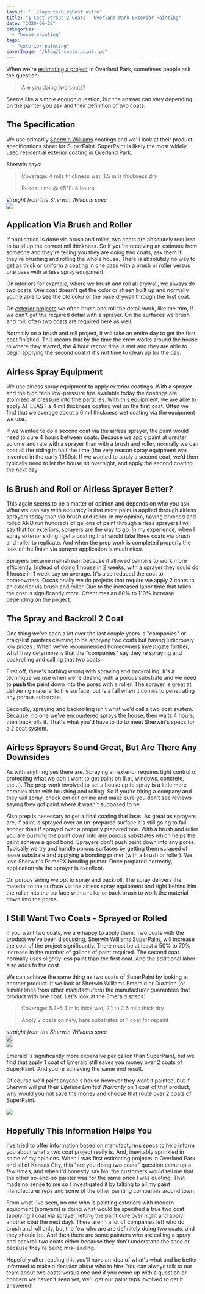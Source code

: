```yaml
---
layout: '../layouts/BlogPost.astro'
title: "1 Coat Versus 2 Coats - Overland Park Exterior Painting"
date: "2020-06-25"
categories: 
  - "house-painting"
tags: 
  - "exterior-painting"
coverImage: "/blog/2-coats-paint.jpg"
---
```


When we're [estimating a project](https://greatplainspaintingkc.com/good-painting-estimate-kansas-city/) in Overland Park, sometimes people ask the question:

> Are you doing two coats?

Seems like a simple enough question, but the answer can vary depending on the painter you ask and their definition of two coats.

## The Specification

We use primarily [Sherwin Williams](https://www.sherwin-williams.com/sherwinwilliams) coatings and we'll look at their product specifications sheet for SuperPaint. SuperPaint is likely the most widely used residential exterior coating in Overland Park.

Sherwin says:

> Coverage: 4 mils thickness wet; 1.5 mils thickness dry
> 
> Recoat time @ 45°F: 4 hours

_straight from the Sherwin Williams spec_  
![](/blog/images/superpaint-spec.png)

## Application Via Brush and Roller

If application is done via brush and roller, two coats are absolutely required to build up the correct mil thickness. So if you're receiving an estimate from someone and they're telling you they are doing two coats, ask them if they're brushing and rolling the whole house. There is absolutely no way to get as thick or uniform a coating in one pass with a brush or roller versus one pass with airless spray equipment.

On interiors for example, where we brush and roll all drywall, we always do two coats. One coat doesn't get the color or sheen built up and normally you're able to see the old color or the base drywall through the first coat.

On [exterior projects](https://greatplainspaintingkc.com/exterior-painting-kansas-city/) we often brush and roll the detail work, like the trim, if we can't get the required detail with a sprayer. On the surfaces we brush and roll, often two coats are required here as well.

Normally on a brush and roll project, it will take an entire day to get the first coat finished. This means that by the time the crew works around the house to where they started, the 4 hour recoat time is met and they are able to begin applying the second coat if it's not time to clean up for the day.

## Airless Spray Equipment

We use airless spray equipment to apply exterior coatings. With a sprayer and the high tech low-pressure tips available today the coatings are atomized at pressure into fine particles. With this equipment, we are able to apply AT LEAST a 4 mil thickness coating wet on the first coat. Often we find that we average about a 6 mil thickness wet coating via the equipment we use.

If we wanted to do a second coat via the airless sprayer, the paint would need to cure 4 hours between coats. Because we apply paint at greater volume and rate with a sprayer than with a brush and roller, normally we can coat all the siding in half the time (the very reason spray equipment was invented in the early 1950s). If we wanted to apply a second coat, we'd then typically need to let the house sit overnight, and apply the second coating the next day.

## Is Brush and Roll or Airless Sprayer Better?

This again seems to be a matter of opinion and depends on who you ask. What we can say with accuracy is that more paint is applied through airless sprayers today than via brush and roller. In my opinion, having brushed and rolled AND run hundreds of gallons of paint through airless sprayers I will say that for exteriors, sprayers are the way to go. In my experience, when I spray exterior siding I get a coating that would take three coats via brush and roller to replicate. And when the prep work is completed properly the look of the finish via sprayer application is much nicer.

Sprayers became mainstream because it allowed painters to work more efficiently. Instead of doing 1 house in 2 weeks, with a sprayer they could do 1 house in 1 week say on average. It's also reduced the cost to homeowners. Occasionally we do projects that require we apply 2 coats to an exterior via brush and roller. Due to the increased labor time that takes the cost is significantly more. Oftentimes an 80% to 110% increase depending on the project.

## The Spray and Backroll 2 Coat

One thing we've seen a lot over the last couple years is "companies" or craigslist painters claiming to be applying two coats but having ludicrously low prices . When we've recommended homeowners investigate further, what they determine is that the "companies" say they're spraying and backrolling and calling that two coats.

First off, there's nothing wrong with spraying and backrolling. It's a technique we use when we're dealing with a porous substrate and we need to **push** the paint down into the pores with a roller. The sprayer is great at delivering material to the surface, but is a fail when it comes to penetrating any porous substrate.

Secondly, spraying and backrolling isn't what we'd call a two coat system. Because, no one we've encountered sprays the house, then waits 4 hours, then backrolls it. That's what you'd have to do to meet Sherwin's specs for a 2 coat system.

## Airless Sprayers Sound Great, But Are There Any Downsides

As with anything yes there are. Spraying an exterior requires tight control of protecting what we don't want to get paint on (i.e., windows, concrete, etc...). The prep work involved to set a house up to spray is a little more complex than with brushing and rolling. So if you're hiring a company and they will spray, check em out online and make sure you don't see reviews saying they got paint where it wasn't supposed to be.

Also prep is necessary to get a final coating that lasts. As great as sprayers are, if paint is sprayed over an un-prepared surface it's still going to fail sooner than if sprayed over a properly prepared one. With a brush and roller you are pushing the paint down into any porous substrates which helps the paint achieve a good bond. Sprayers don't push paint down into any pores. Typically we try and handle porous surfaces by getting them scraped of loose substrate and applying a bonding primer (with a brush or roller). We love Sherwin's PrimeRX bonding primer. Once prepared correctly, application via the sprayer is excellent.

On porous siding we opt to spray and backroll. The spray delivers the material to the surface via the airless spray equipment and right behind him the roller hits the surface with a roller or back brush to work the material down into the pores.

## I Still Want Two Coats - Sprayed or Rolled

If you want two coats, we are happy to apply them. Two coats with the product we've been discussing, Sherwin Williams SuperPaint, will increase the cost of the project significantly. There must be at least a 50% to 70% increase in the number of gallons of paint required. The second coat normally uses slightly less paint than the first coat. And the additional labor also adds to the cost.

We can achieve the same thing as two coats of SuperPaint by looking at another product. It we look at Sherwin Williams Emerald or Duration (or similar lines from other manufacturers) the manufacturer guarantees that product with one coat. Let's look at the Emerald specs:

> Coverage: 5.3-6.4 mils thick wet; 2.1 to 2.6 mils thick dry
> 
> Apply 2 coats on new, bare substrates or 1 coat for repaint

_straight from the Sherwin Williams spec_  
![](/blog/images/emerald-mils.png)  
![](/blog/images/emerald-spec.png)

Emerald is significantly more expensive per gallon than SuperPaint, but we find that apply 1 coat of Emerald still saves you money over 2 coats of SuperPaint. And you're achieving the same end result.

Of course we'll paint anyone's house however they want it painted, but if Sherwin will put their _Lifetime Limited Warranty_ on 1 coat of that product, why would you not save the money and choose that route over 2 coats of SuperPaint.

![](/blog/images/emerald-sell-sheet.png)

## Hopefully This Information Helps You

I've tried to offer information based on manufacturers specs to help inform you about what a two coat project really is. And, inevitably sprinkled in some of my opinions. When I was first estimating projects in Overland Park and all of Kansas City, this "are you doing two coats" question came up a few times, and when I'd honestly say No, the customers would tell me that the other so-and-so painter was for the same price I was quoting. That made no sense to me so I investigated it by talking to all my paint manufacturer reps and some of the other painting companies around town.

From what I've seen, no one who is painting exteriors with modern equipment (sprayers) is doing what would be specified a true two coat (applying 1 coat via sprayer, letting the paint cure over night and apply another coat the next day). There aren't a lot of companies left who do brush and roll only, but the few who are are definitely doing two coats, and they should be. And then there are some painters who are calling a spray and backroll two coats either because they don't understand the spec or because they're being mis-leading.

Hopefully after reading this you'll have an idea of what's what and be better informed to make a decision about who to hire. You can always talk to our team about two coats versus one and if you come up with a question or concern we haven't seen yet, we'll get our paint reps involved to get it answered!
